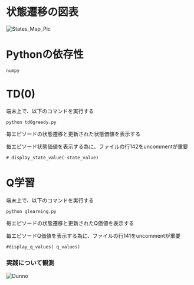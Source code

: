 # 状態遷移の図表
![States_Map_Pic](https://github.com/dosssman/tansaku_report/blob/master/img/states_map.png?raw=true)

# Pythonの依存性
```
numpy
```

# TD(0)
端末上で、以下のコマンドを実行する
```
python td0greedy.py
```
毎エピソードの状態遷移と更新された状態価値を表示する

毎エピソード状態価値を表示する為に、ファイルの行142をuncommentが重要
```
# display_state_value( state_value)
```

# Q学習
端末上で、以下のコマンドを実行する
```
python qlearning.py
```
毎エピソードの状態遷移と更新されたQ価値を表示する

毎エピソードQ価値を表示する為に、ファイルの行141をuncommentが重要
```
#display_q_values( q_values)
```
### 実践について観測
![Dunno](https://github.com/dosssman/tansaku_report/blob/master/img/meme.jpg?raw=true)
